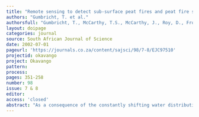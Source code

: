 ```yaml
---
title: "Remote sensing to detect sub-surface peat fires and peat fire scars in the Okavango Delta, Botswana."
authors: "Gumbricht, T. et al."
authorsfull: "Gumbricht, T., McCarthy, T.S., McCarthy, J., Roy, D., Frost, P.E. & Wessels, K."
layout: doipage
categories: journal
source: South African Journal of Science
date: 2002-07-01
pageurl: 'https://journals.co.za/content/sajsci/98/7-8/EJC97510'
projectid: okavango
project: Okavango
pattern:
process:
pages: 351-258
number: 98
issue: 7 & 8
editor:
access: 'closed'
abstract: "As a consequence of the constantly shifting water distribution in the Okavango Delta, Botswana, peat accumulated in former wetlands adjacent to receding channels is consumed by fire in successive layers as the peat desiccates. Burning peat has been recorded around the dying Thaoge channel since themid-19th century. In this study, five different remote sensors were used to detect peat fires in and around the Okavango Delta. ATSR data were used to study the annual cycle from 1999 to 2000, AVHRR data and MODIS data were used to monitor the 2000 fire season, and the MODIS Airborne Simulator and Landsat ETM data were employed for high-resolution studies of single fire events. Peat fires were detected using absolute thresholds in the mid-infrared spectrum, the difference between mid and thermal infrared brightness temperatures, and a threshold in the visible to near-infrared spectrum. Lower thresholds than normally used had to be adopted to detect the fires, which led to an overestimation of fires over other areas. The MODIS Airborne Simulator successfully identified the state of peat fires. Making use of a standard fixed threshold, active-fire detection algorithms, ATSR, AVHRR and MODIS data identified only intense surface fires. Peat fires were distinguished only by using a &lt;I&gt;priori&lt;/I&gt; knowledge of either spatial distributions or temporal history. Landsat ETM data could not be used to detect these fires. The peat fires have an annual cycle, with a maximum during the dry winter, coinciding with the surface fire season, and a dormant state during the wet summer. Night-time imagery was necessary to detect sub-surface fires. The present area of peat fires in the Okavango is approximately 100km<sup>2</sup>, which is expected to make negligible contributions to regional trace gas and particulate emissions."
---
```

